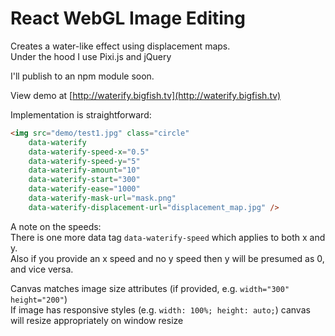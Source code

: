 # React WebGL Image Editing

Creates a water-like effect using displacement maps.  
Under the hood I use Pixi.js and jQuery  

I'll publish to an npm module soon.

View demo at [http://waterify.bigfish.tv](http://waterify.bigfish.tv)

Implementation is straightforward:

```html
<img src="demo/test1.jpg" class="circle" 
	data-waterify 
	data-waterify-speed-x="0.5" 
	data-waterify-speed-y="5" 
	data-waterify-amount="10" 
	data-waterify-start="300" 
	data-waterify-ease="1000"
	data-waterify-mask-url="mask.png"
	data-waterify-displacement-url="displacement_map.jpg" />
```

A note on the speeds:  
There is one more data tag `data-waterify-speed` which applies to both x and y.  
Also if you provide an x speed and no y speed then y will be presumed as 0, and vice versa.


Canvas matches image size attributes (if provided, e.g. `width="300" height="200"`)  
If image has responsive styles (e.g. `width: 100%; height: auto;`) canvas will resize appropriately on window resize
